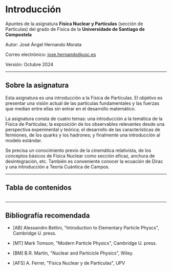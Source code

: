 # Introducción

Apuntes de la asignatura **Física Nuclear y Partículas** (sección de Partículas) del grado de Física de la **Universidade de Santiago de Compostela**

Autor: José Ángel Hernando Morata

Correo electrónico: jose.hernando@usc.es

Versión: Octubre 2024

-----

## Sobre la asignatura

Esta asignatura es una introducción a la Física de Partículas. El objetivo es presentar una visión actual de las partículas fundamentales y las fuerzas que median entre ellas sin entrar en el desarrollo matemático.

La asignatura consta de cuatro temas: una introducción a la temática de la Física de Partículas; la exposición de los observables relevantes desde una perspectiva experimental y teórica; el desarrollo de las características de fermiones, de los quarks y los hadrones; y finalmente una introducción al modelo estándar.

Se precisa un conocimiento previo de la cinemática relativista, de los conceptos básicos de Física Nuclear como sección eficaz, anchura de desintegración, etc. También es conveniente conocer la ecuación de Dirac y una introducción a Teoría Cuántica de Campos.

-------

## Tabla de contenidos

```{tableofcontents}
```

-----

## Bibliografía recomendada

 * [AB] Alessandro Bettini, "Introduction to Elementary Particle Physcs", Cambridge U. press. 

 * [MT] Mark Tomson, "Modern Particle Physics", Cambridge U. press. 

 * [BM] B.R. Martin, "Nuclear and Particicle Physics", Wiley.

 * [AFS] A. Ferrer, "Física Nuclear y de Partículas", UPV